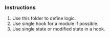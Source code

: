 ### Instructions

1. Use this folder to define logic.
2. Use single hook for a module if possible.
3. Use single state or modified state in a hook.


